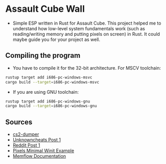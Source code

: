 # Assault Cube Wall

- Simple ESP written in Rust for Assault Cube. This project helped me to understand how low-level system fundamentals work (such as reading/writing memory and putting pixels on screen) in Rust. It could maybe guide you for your project as well.

## Compiling the program 

- You have to compile it for the 32-bit architecture. For MSCV toolchain:

```bash
rustup target add i686-pc-windows-msvc
cargo build --target=i686-pc-windows-msvc
```

- If you are using GNU toolchain:

```bash
rustup target add i686-pc-windows-gnu
cargo build --target=i686-pc-windows-gnu
```

## Sources 

- [cs2-dumper](https://github.com/a2x/cs2-dumper)
- [Unknowncheats Post 1](https://www.unknowncheats.me/forum/3712980-post3.html)
- [Reddit Post 1](https://www.reddit.com/r/rust/comments/1cj5ppa/what_would_be_the_simplest_way_to_simply_put)
- [Pixels Minimal Winit Example](https://github.com/parasyte/pixels/blob/main/examples/minimal-winit/src/main.rs)
- [Memflow Documentation](https://docs.rs/memflow/latest/memflow/mem/memory_view/trait.MemoryView.html#)